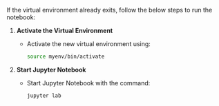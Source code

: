 If the virtual environment already exits, follow the below steps to run the notebook:

1. **Activate the Virtual Environment**
   - Activate the new virtual environment using:
     ```sh
     source myenv/bin/activate
     ```
     
2. **Start Jupyter Notebook**
   - Start Jupyter Notebook with the command:
     ```sh
     jupyter lab         
     ```
